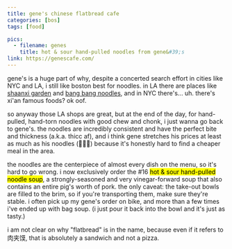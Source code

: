 ```yaml
---
title: gene's chinese flatbread cafe
categories: [bos]
tags: [food]

pics:
  - filename: genes
    title: hot & sour hand-pulled noodles from gene&#39;s
link: https://genescafe.com/
---
```


gene's is a huge part of why, despite a concerted search effort in cities like
NYC and LA, i still like boston best for noodles.  in LA there are places like
[shaanxi garden][shaanxi] and [bang bang noodles][bangbang], and in NYC
there's... uh.  there's xi'an famous foods?  ok oof.

so anyway those LA shops are great, but at the end of the day, for hand-pulled,
hand-torn noodles with good chew and chonk, i just wanna go back to gene's.
the noodles are incredibly consistent and have the perfect bite and thickness
(a.k.a. thicc af), and i think gene stretches his prices at least as much as
his noodles (🥁🥁💥) because it's honestly hard to find a cheaper meal in the
area.

the noodles are the centerpiece of almost every dish on the menu, so it's hard
to go wrong.  i now exclusively order the #16 <mark>hot & sour hand-pulled
noodle soup</mark>, a strongly-seasoned and very vinegar-forward soup that also
contains an entire pig's worth of pork.  the only caveat: the take-out bowls
are filled to the brim, so if you're transporting them, make sure they're
stable.  i often pick up my gene's order on bike, and more than a few times
i've ended up with bag soup.  (i just pour it back into the bowl and it's just
as tasty.)

i am not clear on why "flatbread" is in the name, because even if it refers to
肉夹馍, that is absolutely a sandwich and not a pizza.


[shaanxi]: https://shaanxigardensg.com/
[bangbang]: https://www.instagram.com/bangbangnoodlesla1/

